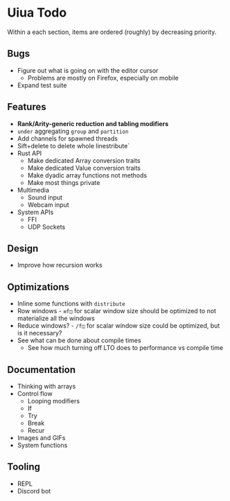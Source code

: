 # Uiua Todo
Within a each section, items are ordered (roughly) by decreasing priority.

## Bugs
- Figure out what is going on with the editor cursor
  - Problems are mostly on Firefox, especially on mobile
- Expand test suite

## Features
- **Rank/Arity-generic reduction and tabling modifiers**
- `under` aggregating `group` and `partition`
- Add channels for spawned threads
- Sift+delete to delete whole linestribute`
- Rust API
  - Make dedicated Array conversion traits
  - Make dedicated Value conversion traits
  - Make dyadic array functions not methods
  - Make most things private
- Multimedia
  - Sound input
  - Webcam input
- System APIs
  - FFI
  - UDP Sockets

## Design
- Improve how recursion works

## Optimizations
- Inline some functions with `distribute`
- Row windows - `≡f◫` for scalar window size should be optimized to not materialize all the windows
- Reduce windows? - `/f◫` for scalar window size could be optimized, but is it necessary?
- See what can be done about compile times
  - See how much turning off LTO does to performance vs compile time

## Documentation
- Thinking with arrays
- Control flow
  - Looping modifiers
  - If
  - Try
  - Break
  - Recur
- Images and GIFs
- System functions

## Tooling
- REPL
- Discord bot